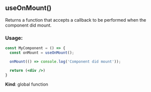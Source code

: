<a name="useOnMount"></a>

## useOnMount()
Returns a function that accepts a callback to be performed when the component did mount.

### Usage:

```jsx harmony
const MyComponent = () => {
  const onMount = useOnMount();

  onMount(() => console.log('Component did mount'));

  return (<div />)
}
```

**Kind**: global function  
